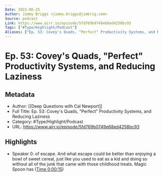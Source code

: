 ```yaml
---
Date: 2022-06-25
Author: Jimmy Briggs <jimmy.briggs@jimbrig.com>
Source: podcast
Link: https://www.airr.io/episode/5fd769b0749e68ed4258bc93
Tags: ["#Type/Highlight/Podcast"]
Aliases: ["Ep. 53: Covey's Quads, "Perfect" Productivity Systems, and Reducing Laziness", "Ep. 53: Covey's Quads, "Perfect" Productivity Systems, and Reducing Laziness"]
---
```

# Ep. 53: Covey's Quads, "Perfect" Productivity Systems, and Reducing Laziness

## Metadata
- Author: [[Deep Questions with Cal Newport]]
- Full Title: Ep. 53: Covey's Quads, "Perfect" Productivity Systems, and Reducing Laziness
- Category: #Type/Highlight/Podcast
- URL: https://www.airr.io/episode/5fd769b0749e68ed4258bc93

## Highlights
- Speaker 0: of escape. And what escape could be better than enjoying a bowl of sweet cereal, just like you used to eat as a kid and doing so without all of the junk that came with those childhood treats. Magic Spoon has ([Time 0:00:15](https://www.airr.io/quote/60020488f34dae43f230ea90))
